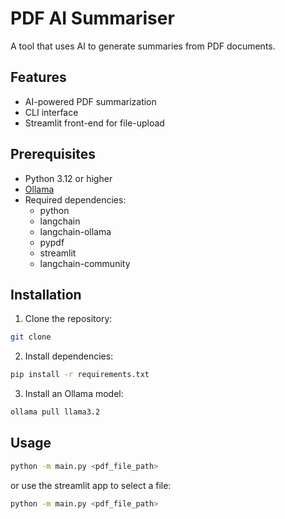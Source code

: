 # PDF AI Summariser

A tool that uses AI to generate summaries from PDF documents.

## Features

- AI-powered PDF summarization
- CLI interface
- Streamlit front-end for file-upload

## Prerequisites

- Python 3.12 or higher
- [Ollama](https://www.ollama.com)
- Required dependencies:
    - python
    - langchain
    - langchain-ollama
    - pypdf
    - streamlit
    - langchain-community

## Installation

1. Clone the repository:
```bash
git clone 
```
2. Install dependencies:
```bash
pip install -r requirements.txt 
```
3. Install an Ollama model:
```bash
ollama pull llama3.2
```
## Usage
```bash
python -m main.py <pdf_file_path> 
```

or use the streamlit app to select a file:
```bash
python -m main.py <pdf_file_path> 
```